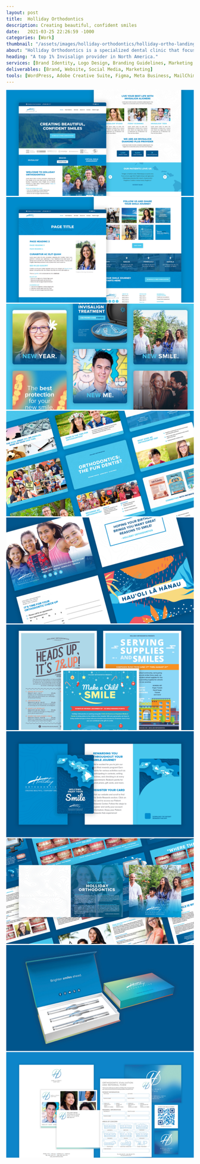 ```yaml
---
layout: post
title:  Holliday Orthodontics
description: Creating beautiful, confident smiles
date:   2021-03-25 22:26:59 -1000
categories: [Work]
thumbnail: "/assets/images/holliday-orthodontics/holliday-ortho-landing-page.jpg"
about: "Holliday Orthodontics is a specialized dental clinic that focuses on providing orthodontic treatment to its patients. The clinic has a unique approach to treatment, tailored to each patient's needs while utilizing the latest technology and techniques to achieve the best possible results. Patients can expect personalized care and attention throughout their treatment journey, focusing on achieving a beautiful, confident smile."
heading: "A top 1% Invisalign provider in North America."
services: [Brand Identity, Logo Design, Branding Guidelines, Marketing Materials, Illustration, Photography, Video, Front-end Development, Back-end Development, Social Media, Email Marketing, Search Enginge Optimization, Search Engine Marketing]
deliverables: [Brand, Website, Social Media, Marketing]
tools: [WordPress, Adobe Creative Suite, Figma, Meta Business, MailChimp, Google Analytics]
---
```

<img alt="Holliday Orthodontics - Landing Page" src="/assets/images/holliday-orthodontics/holliday-ortho-landing-page.jpg">
<img alt="Holliday Orthodontics - About Us Page" src="/assets/images/holliday-orthodontics/holliday-ortho-about-us-page.jpg">
<img alt="Holliday Orthodontics - Social Media" src="/assets/images/holliday-orthodontics/holliday-ortho-social-media.jpg">
<img alt="Holliday Orthodontics - Slide Decks" src="/assets/images/holliday-orthodontics/holliday-ortho-slide-decks.jpg">
<img alt="Holliday Orthodontics - Print" src="/assets/images/holliday-orthodontics/holliday-ortho-print.jpg">
<img alt="Holliday Orthodontics - Print 1" src="/assets/images/holliday-orthodontics/holliday-ortho-print-1.jpg">
<img alt="Holliday Orthodontics - Print 2" src="/assets/images/holliday-orthodontics/holliday-ortho-print-2.jpg">
<img alt="Holliday Orthodontics - Print 3" src="/assets/images/holliday-orthodontics/holliday-ortho-print-3.jpg">
<img alt="Holliday Orthodontics - Print 4" src="/assets/images/holliday-orthodontics/holliday-ortho-print-4.jpg">
<img alt="Holliday Orthodontics - Print 4" src="/assets/images/holliday-orthodontics/holliday-ortho-print-5.jpg">
<script src="https://fast.wistia.com/embed/medias/qgjromyva4.jsonp" async></script>
<script src="https://fast.wistia.com/assets/external/E-v1.js" async></script>
<div class="wistia_responsive_padding" style="padding:56.25% 0 0 0;position:relative;"><div class="wistia_responsive_wrapper" style="height:100%;left:0;position:absolute;top:0;width:100%;"><span class="wistia_embed wistia_async_qgjromyva4 popover=true popoverAnimateThumbnail=true videoFoam=true" style="display:inline-block;height:100%;position:relative;width:100%">&nbsp;</span></div></div>
<script src="https://fast.wistia.com/embed/medias/wymcaodc0j.jsonp" async></script>
<script src="https://fast.wistia.com/assets/external/E-v1.js" async></script>
<div class="wistia_responsive_padding" style="padding:56.25% 0 0 0;position:relative;">
    <div class="wistia_responsive_wrapper" style="height:100%;left:0;position:absolute;top:0;width:100%;">
        <span class="wistia_embed wistia_async_wymcaodc0j popover=true popoverAnimateThumbnail=true videoFoam=true" style="display:inline-block;height:100%;position:relative;width:100%">&nbsp;</span>
    </div>
</div>